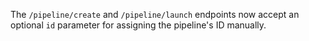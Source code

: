 The `/pipeline/create` and `/pipeline/launch` endpoints now accept an optional
`id` parameter for assigning the pipeline's ID manually.
